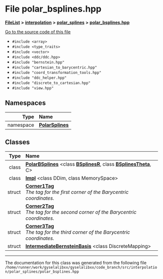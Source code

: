 

# File polar\_bsplines.hpp



[**FileList**](files.md) **>** [**interpolation**](dir_264890e5c091f8c8d7fe1f842870c25e.md) **>** [**polar\_splines**](dir_a6779ae02b71d57f488d261458bab1ce.md) **>** [**polar\_bsplines.hpp**](polar__bsplines_8hpp.md)

[Go to the source code of this file](polar__bsplines_8hpp_source.md)



* `#include <array>`
* `#include <type_traits>`
* `#include <vector>`
* `#include <ddc/ddc.hpp>`
* `#include "bernstein.hpp"`
* `#include "cartesian_to_barycentric.hpp"`
* `#include "coord_transformation_tools.hpp"`
* `#include "ddc_helper.hpp"`
* `#include "discrete_to_cartesian.hpp"`
* `#include "view.hpp"`













## Namespaces

| Type | Name |
| ---: | :--- |
| namespace | [**PolarSplines**](namespacePolarSplines.md) <br> |


## Classes

| Type | Name |
| ---: | :--- |
| class | [**PolarBSplines**](classPolarBSplines.md) &lt;class [**BSplinesR**](structBSplinesR.md), class [**BSplinesTheta**](structBSplinesTheta.md), C&gt;<br> |
| class | [**Impl**](classPolarBSplines_1_1Impl.md) &lt;class DDim, class MemorySpace&gt;<br> |
| struct | [**Corner1Tag**](structPolarBSplines_1_1Impl_1_1Corner1Tag.md) <br>_The tag for the first corner of the Barycentric coordinates._  |
| struct | [**Corner2Tag**](structPolarBSplines_1_1Impl_1_1Corner2Tag.md) <br>_The tag for the second corner of the Barycentric coordinates._  |
| struct | [**Corner3Tag**](structPolarBSplines_1_1Impl_1_1Corner3Tag.md) <br>_The tag for the third corner of the Barycentric coordinates._  |
| struct | [**IntermediateBernsteinBasis**](structPolarBSplines_1_1Impl_1_1IntermediateBernsteinBasis.md) &lt;class DiscreteMapping&gt;<br> |



















































------------------------------
The documentation for this class was generated from the following file `/home/runner/work/gyselalibxx/gyselalibxx/code_branch/src/interpolation/polar_splines/polar_bsplines.hpp`

